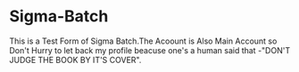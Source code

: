 # Sigma-Batch
This is a Test Form of Sigma Batch.The Acoount is Also Main Account so Don't Hurry to let back my profile beacuse one's a human said that -"DON'T JUDGE THE BOOK BY IT'S COVER".
